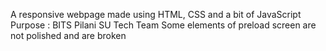 A responsive webpage made using HTML, CSS and a bit of JavaScript
Purpose : BITS Pilani SU Tech Team
Some elements of preload screen are not polished and are broken
